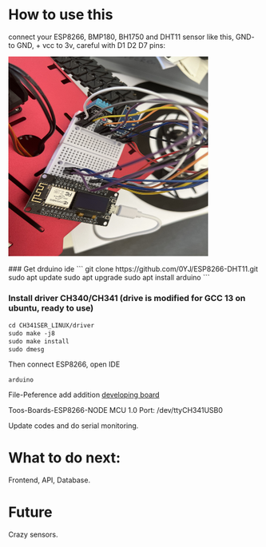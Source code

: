 # How to use this
connect your ESP8266, BMP180, BH1750 and DHT11 sensor like this, GND- to GND, + vcc to 3v, careful with D1 D2 D7 pins: 
<p align="left">
  <img src="src/IMG_2421.jpeg" alt ="connection" width="400" height="400">
</p>
### Get drduino ide
```
git clone https://github.com/0YJ/ESP8266-DHT11.git
sudo apt update
sudo apt upgrade
sudo apt install arduino
```

### Install driver CH340/CH341 (drive is modified for GCC 13 on ubuntu, ready to use)
```
cd CH341SER_LINUX/driver
sudo make -j8
sudo make install
sudo dmesg
```

Then connect ESP8266, open IDE

```
arduino
```

File-Peference add addition [developing board](http://arduino.esp8266.com/stable/package_esp8266com_index.json) 

Toos-Boards-ESP8266-NODE MCU 1.0
Port: /dev/ttyCH341USB0

Update codes and do serial monitoring. 

# What to do next: 
Frontend, API, Database. 
# Future
Crazy sensors. 
